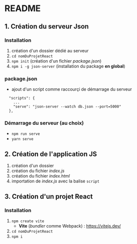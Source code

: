 # README

## 1. Création du serveur Json

### Installation

1. création d'un dossier dédié au serveur
2. ```cd nomDuProjetReact```
3. ```npm init``` (création d'un fichier *package.json*)
4. ```npm i -g json-server``` (installation du package **en global**)

### package.json
- ajout d'un script comme raccourçi de démarrage du serveur
```
  "scripts": {
    ...
    "serve": "json-server --watch db.json --port=5000"
  },
```

### Démarrage du serveur (au choix)
- ```npm run serve```
- ```yarn serve```

## 2. Création de l'application JS
1. création d'un dossier
2. création du fichier *index.js*
3. création du fichier *index.html*
4. importation de *index.js* avec la balise ```script```

## 3. Création d'un projet React

### Installation

1. ```npm create vite```
    - **Vite** (*bundler* comme Webpack) : https://vitejs.dev/
2. ```cd nomDuProjetReact```
3. ```npm i```